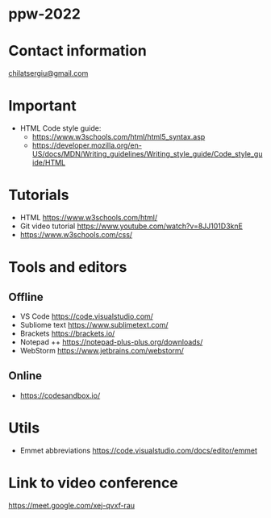 # ppw-2022

# Contact information
chilatsergiu@gmail.com

# Important 
+ HTML Code style guide:
  + https://www.w3schools.com/html/html5_syntax.asp
  + https://developer.mozilla.org/en-US/docs/MDN/Writing_guidelines/Writing_style_guide/Code_style_guide/HTML

# Tutorials
- HTML https://www.w3schools.com/html/
- Git video tutorial https://www.youtube.com/watch?v=8JJ101D3knE
- https://www.w3schools.com/css/

# Tools and editors
## Offline
- VS Code https://code.visualstudio.com/
- Subliome text https://www.sublimetext.com/
- Brackets https://brackets.io/
- Notepad ++ https://notepad-plus-plus.org/downloads/
- WebStorm https://www.jetbrains.com/webstorm/

## Online
- https://codesandbox.io/

# Utils
- Emmet abbreviations https://code.visualstudio.com/docs/editor/emmet

# Link to video conference
https://meet.google.com/xej-qvxf-rau
